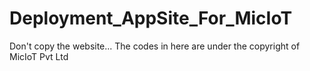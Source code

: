 # Deployment_AppSite_For_MicIoT

Don't copy the website... The codes in here are under the copyright of MicIoT Pvt Ltd

